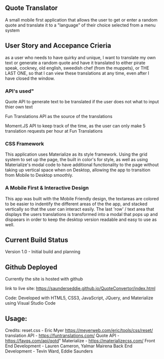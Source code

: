 ## Quote Translator

A small mobile first application that allows the user to get or enter a random quote and translate it to a "language" of their choice selected from a menu system

## User Story and Accepance Crieria
as a user who needs to have quirky and unique, I want to translate my own text or generate a random quote and have it translated to either pirate speak, cockney, old english, sweedish chef (from the muppets), or THE LAST ONE, so that I can view these translations at any time, even after I have closed the window. 

### API's used"

Quote API to generate text to be translated if the user does not what to input thier own text

Fun Translations API as the source of the translations

Moment.JS API to keep track of the time, as the user can only make  5 translation requests per hour at Fun Translations

### CSS Framework 
This application uses Materialize as its style framework. Using the grid system to set up the page, the built in color's for style, as well as using Materialize's modal code to have additional functionality to the page without taking up vertical space when on Desktop, allowing the app to transition from Mobile to Desktop smoothly. 

### A Mobile First & Interactive Design 
This app was built with the Mobile Friendly design, the textareas are colored to be easier to indentify the different areas of the the app, and stacked vertically so that the user can interact easily. The last 'row' / text area that displays the users translations is transformed into a modal that pops up and dispaears in order to keep the desktop version readable and easy to use as well. 

## Current Build Status
Version 1.0 - Initial build and planning


## Github Deployed 
Currently the site is hosted with github

link to live site:
https://saunderseddie.github.io/QuoteConvertor/index.html


Code:
Developed with HTML5, CSS3, JavaScript, JQuery, and Materialize using Visual Studio Code

## Usage:

Credits:
reset.css - Eric Myer https://meyerweb.com/eric/tools/css/reset/
translation API - https://funtranslations.com/
Quote API - https://favqs.com/api/qotd"
Materialize - https://materializecss.com/
Front End Development - Lauren Cameron, Yalmar Mairena
Back End Development - Tevin Ward, Eddie Saunders
